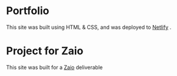 # Portfolio
This site was built using HTML & CSS, and was deployed to [Netlify](https://zaio-page.netlify.app) .

# Project for Zaio
This site was built for a [Zaio](https://www.zaio.io/learn) deliverable
